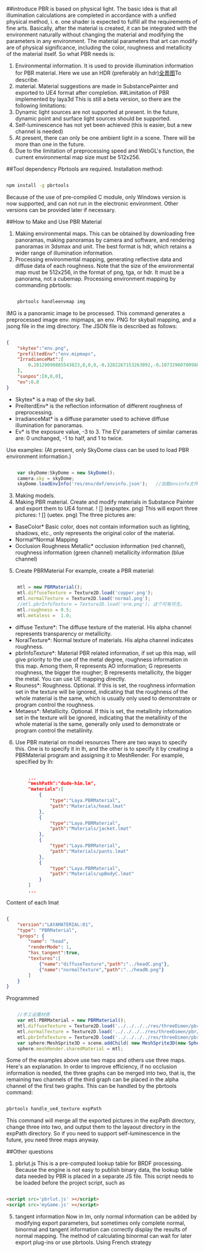 ##introduce
PBR is based on physical light. The basic idea is that all illumination calculations are completed in accordance with a unified physical method, i. e. one shader is expected to fulfill all the requirements of fine arts. Basically, after the material is created, it can be integrated with the environment naturally without changing the material and modifying the parameters in any environment. The material parameters that art can modify are of physical significance, including the color, roughness and metallicity of the material itself.
So what PBR needs is:
1. Environmental information. It is used to provide illumination information for PBR material. Here we use an HDR (preferably an hdr)[全景图](http://localhost/LayaAir2_Auto/panorama.md)To describe.
2. material. Material suggestions are made in SubstancePainter and exported to UE4 format after completion.
##Limitation of PBR implemented by laya3d
This is still a beta version, so there are the following limitations:
1. Dynamic light sources are not supported at present. In the future, dynamic point and surface light sources should be supported.
2. Self-luminescence has not yet been achieved (this is easier, but a new channel is needed)
3. At present, there can only be one ambient light in a scene. There will be more than one in the future.
4. Due to the limitation of preprocessing speed and WebGL's function, the current environmental map size must be 512x256.

##Tool dependency
Pbrtools are required. Installation method:

```bash

npm install -g pbrtools
```

Because of the use of pre-compiled C module, only Windows version is now supported, and can not run in the electronic environment. Other versions can be provided later if necessary.

##How to Make and Use PBR Material
1. Making environmental maps.
This can be obtained by downloading free panoramas, making panoramas by camera and software, and rendering panoramas in 3dsmax and unit. The best format is hdr, which retains a wider range of illumination information.
2. Processing environmental mapping, generating reflective data and diffuse data of each roughness.
Note that the size of the environmental map must be 512x256, in the format of png, tga, or hdr. It must be a panorama, not a cubemap.
Processing environment mapping by commanding pbrtools:

```bash

    pbrtools handleenvmap img
```
IMG is a panoramic image to be processed. This command generates a preprocessed image env. mipmaps, an env. PNG for skyball mapping, and a jsong file in the img directory. The JSON file is described as follows:

```json

{
    "skytex":"env.png",
    "prefiltedEnv":"env.mipmaps",
    "IrradianceMat":[
        0.28129690885543823,0,0,0,-0.3282267153263092,-0.1073296070098877,0,0,-0.29809144139289856,0.13647188246250153,-0.17396731674671173,0,-0.5436494946479797,0.18786616623401642,0.2717423141002655,0.5554966926574707,0.2510770261287689,0,0,0,-0.295642226934433,-0.08785344660282135,0,0,-0.2755483090877533,0.12092982232570648,-0.16322359442710876,0,-0.5187899470329285,0.1655164659023285,0.3213203251361847,0.5639563798904419,0.17064285278320312,0,0,0,-0.22071118652820587,-0.04934860020875931,0,0,-0.21280556917190552,0.08689119666814804,-0.12129425257444382,0,-0.40946751832962036,0.11174142360687256,0.36054936051368713,0.5101194381713867
    ],
    "sunpos":[0,0,0],
    "ev":0.0
}
```

* Skytex* is a map of the sky ball.
* PreilterdEnv* is the reflection information of different roughness of preprocessing.
* IrradianceMat* is a diffuse parameter used to achieve diffuse illumination for panoramas.
* Ev* is the exposure value, -3 to 3. The EV parameters of similar cameras are: 0 unchanged, -1 to half, and 1 to twice.

Use examples:
(At present, only SkyDome class can be used to load PBR environment information.)

```javascript

    var skyDome:SkyDome = new SkyDome();
    camera.sky = skyDome;
    skyDome.loadEnvInfo('res/env/def/envinfo.json');   //加载envinfo文件指定的环境光照信息。
```


3. Making models.
4. Making PBR material.
Create and modify materials in Substance Painter and export them to UE4 format.
! [] (expsptex. png)
This will export three pictures:
! [] (uetex. png)
The three pictures are:
* BaseColor* Basic color, does not contain information such as lighting, shadows, etc., only represents the original color of the material.
* Normal*Normal Mapping
* Occlusion Roughness Metallic* occlusion information (red channel), roughness information (green channel) metallicity information (blue channel)

5. Create PBRMaterial
For example, create a PBR material:

```javascript

    mtl = new PBRMaterial();
    mtl.diffuseTexture = Texture2D.load('copper.png');
    mtl.normalTexture = Texture2D.load('normal.png');
    //mtl.pbrInfoTexture = Texture2D.load('orm.png'); 这个可有可无。
    mtl.roughness = 0.5;
    mtl.metaless =  1.0;
```

* diffuse Texture*: The diffuse texture of the material. His alpha channel represents transparency or metallicity.
* NoralTexture*: Normal texture of materials. His alpha channel indicates roughness.
* pbrInfoTexture*: Material PBR related information, if set up this map, will give priority to the use of the metal degree, roughness information in this map. Among them, R represents AO information; G represents roughness, the bigger the rougher; B represents metallicity, the bigger the metal. You can use UE mapping directly.
* Rouness*: Roughness. Optional. If this is set, the roughness information set in the texture will be ignored, indicating that the roughness of the whole material is the same, which is usually only used to demonstrate or program control the roughness.
* Metaess*: Metallicity. Optional. If this is set, the metallinity information set in the texture will be ignored, indicating that the metallinity of the whole material is the same, generally only used to demonstrate or program control the metallinity.

6. Use PBR material on model resources
There are two ways to specify this. One is to specify it in lh, and the other is to specify it by creating a PBRMaterial program and assigning it to MeshRender.
For example, specified by lh:

```json

        ...
        "meshPath":"dude-him.lm",
        "materials":[
            {
                "type":"Laya.PBRMaterial",
                "path":"Materials/head.lmat"
            },
            {
                "type":"Laya.PBRMaterial",
                "path":"Materials/jacket.lmat"
            },
            {
                "type":"Laya.PBRMaterial",
                "path":"Materials/pants.lmat"
            },
            {
                "type":"Laya.PBRMaterial",
                "path":"Materials/upBodyC.lmat"
            }
        ]
        ...
```

Content of each lmat

```json

{
    "version":"LAYAMATERIAL:01",
    "type": "PBRMaterial",
    "props": {
        "name": "head",
        "renderMode": 1,
        "has_tangent":true,
        "textures":[
            {"name":"diffuseTexture","path":"../headC.png"},
            {"name":"normalTexture","path":"../headN.png"}
        ]
    }
}
```


Programmed

```javascript

    //手工设置材质
    var mtl:PBRMaterial = new PBRMaterial();
    mtl.diffuseTexture = Texture2D.load('../../../../res/threeDimen/pbr/basecolor.png');
    mtl.normalTexture = Texture2D.load('../../../../res/threeDimen/pbr/normal.png');
    mtl.pbrInfoTexture = Texture2D.load('../../../../res/threeDimen/pbr/orm.png');
    var sphere:MeshSprite3D = scene.addChild( new MeshSprite3D(new SphereMesh(0.1, 32, 32))) as MeshSprite3D;
    sphere.meshRender.sharedMaterial = mtl;

```


Some of the examples above use two maps and others use three maps. Here's an explanation. In order to improve efficiency, if no occlusion information is needed, the three graphs can be merged into two, that is, the remaining two channels of the third graph can be placed in the alpha channel of the first two graphs.
This can be handled by the pbrtools command:

```bash

pbrtools handle_ue4_texture expPath
```

This command will merge all the exported pictures in the expPath directory, change three into two, and output them to the layaout directory in the expPath directory.
So if you need to support self-luminescence in the future, you need three maps anyway.

##Other questions
1. pbrlut.js
This is a pre-computed lookup table for BRDF processing. Because the engine is not easy to publish binary data, the lookup table data needed by PBR is placed in a separate JS file. This script needs to be loaded before the project script, such as

```html

<script src='pbrlut.js' ></script>
<script src='myGame.js' ></script>
```


5. tangent information
Now in lm, only normal information can be added by modifying export parameters, but sometimes only complete normal, binormal and tangent information can correctly display the results of normal mapping. The method of calculating binormal can wait for later export plug-ins or use pbrtools. Using French strategy
